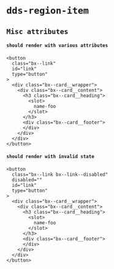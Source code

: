 # `dds-region-item`

## `Misc attributes`

####   `should render with various attributes`

```
<button
  class="bx--link"
  id="link"
  type="button"
>
  <div class="bx--card__wrapper">
    <div class="bx--card__content">
      <h3 class="bx--card__heading">
        <slot>
          name-foo
        </slot>
      </h3>
      <div class="bx--card__footer">
      </div>
    </div>
  </div>
</button>

```

####   `should render with invalid state`

```
<button
  class="bx--link bx--link--disabled"
  disabled=""
  id="link"
  type="button"
>
  <div class="bx--card__wrapper">
    <div class="bx--card__content">
      <h3 class="bx--card__heading">
        <slot>
          name-foo
        </slot>
      </h3>
      <div class="bx--card__footer">
      </div>
    </div>
  </div>
</button>

```

